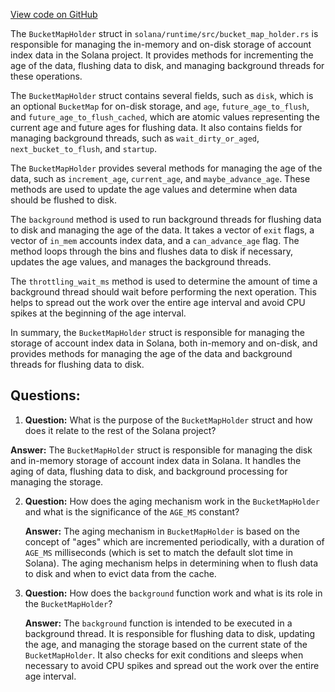 
[View code on GitHub](https://github.com/solana-labs/solana/blob/master/runtime/src/bucket_map_holder.rs)

The `BucketMapHolder` struct in `solana/runtime/src/bucket_map_holder.rs` is responsible for managing the in-memory and on-disk storage of account index data in the Solana project. It provides methods for incrementing the age of the data, flushing data to disk, and managing background threads for these operations.

The `BucketMapHolder` struct contains several fields, such as `disk`, which is an optional `BucketMap` for on-disk storage, and `age`, `future_age_to_flush`, and `future_age_to_flush_cached`, which are atomic values representing the current age and future ages for flushing data. It also contains fields for managing background threads, such as `wait_dirty_or_aged`, `next_bucket_to_flush`, and `startup`.

The `BucketMapHolder` provides several methods for managing the age of the data, such as `increment_age`, `current_age`, and `maybe_advance_age`. These methods are used to update the age values and determine when data should be flushed to disk.

The `background` method is used to run background threads for flushing data to disk and managing the age of the data. It takes a vector of `exit` flags, a vector of `in_mem` accounts index data, and a `can_advance_age` flag. The method loops through the bins and flushes data to disk if necessary, updates the age values, and manages the background threads.

The `throttling_wait_ms` method is used to determine the amount of time a background thread should wait before performing the next operation. This helps to spread out the work over the entire age interval and avoid CPU spikes at the beginning of the age interval.

In summary, the `BucketMapHolder` struct is responsible for managing the storage of account index data in Solana, both in-memory and on-disk, and provides methods for managing the age of the data and background threads for flushing data to disk.
## Questions: 
 1. **Question:** What is the purpose of the `BucketMapHolder` struct and how does it relate to the rest of the Solana project?

   **Answer:** The `BucketMapHolder` struct is responsible for managing the disk and in-memory storage of account index data in Solana. It handles the aging of data, flushing data to disk, and background processing for managing the storage.

2. **Question:** How does the aging mechanism work in the `BucketMapHolder` and what is the significance of the `AGE_MS` constant?

   **Answer:** The aging mechanism in `BucketMapHolder` is based on the concept of "ages" which are incremented periodically, with a duration of `AGE_MS` milliseconds (which is set to match the default slot time in Solana). The aging mechanism helps in determining when to flush data to disk and when to evict data from the cache.

3. **Question:** How does the `background` function work and what is its role in the `BucketMapHolder`?

   **Answer:** The `background` function is intended to be executed in a background thread. It is responsible for flushing data to disk, updating the age, and managing the storage based on the current state of the `BucketMapHolder`. It also checks for exit conditions and sleeps when necessary to avoid CPU spikes and spread out the work over the entire age interval.